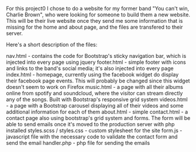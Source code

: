 For this project0 I chose to do a website for my former band "You can't win, Charlie Brown", who were looking for someone to build them a new website. This will be their live website once they send me some information that is missing for the home and about page, and the files are transfered to their server.

Here's a short description of the files:

nav.html - contains the code for Bootstrap's sticky navigation bar, which is injected into every page using jquery
footer.html - simple footer with icons and links to the band's social media; it's also injected into every page
index.html - homepage, currently using the facebook widget do display their facebook page events. This will probably be changed since this widget doesn't seem to work on Firefox
music.html - a page with all their albums online from spotify and soundcloud, where the visitor can stream directly any of the songs. Built with Bootstrap's responsive grid system
videos.html - a page with a Bootstrap carousel displaying all of their videos and some additional information for each of them
about.html - simple
contact.html - a contact page also using bootstrap's grid system and forms. The form will be able to send emails once it's moved to the production server with php installed
styles.scss / styles.css - custom stylesheet for the site
form.js - javascript file with the necessary code to validate the contact form and send the email
handler.php - php file for sending the emails
